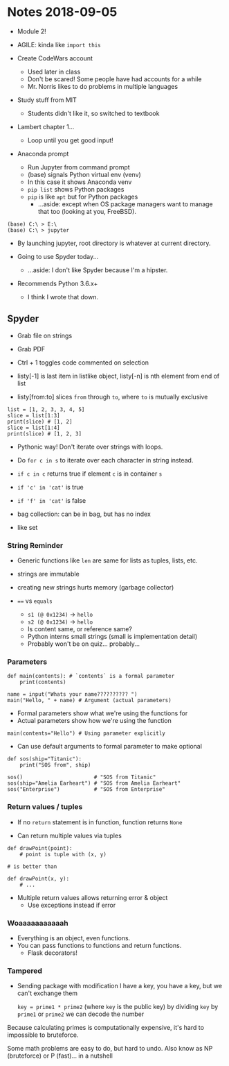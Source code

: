 # Notes 2018-09-05

* Module 2!
* AGILE: kinda like `import this`
* Create CodeWars account
	* Used later in class
	* Don't be scared! Some people have had accounts for a while
	* Mr. Norris likes to do problems in multiple languages
* Study stuff from MIT
	* Students didn't like it, so switched to textbook
* Lambert chapter 1...
	* Loop until you get good input!

* Anaconda prompt
	* Run Jupyter from command prompt
	* (base) signals Python virtual env (venv)
	* In this case it shows Anaconda venv
	* `pip list` shows Python packages
	* `pip` is like `apt` but for Python packages
		* ...aside: except when OS package managers want to manage that too
		            (looking at you, FreeBSD).

```
(base) C:\ > E:\
(base) C:\ > jupyter
```

* By launching jupyter, root directory is whatever
  at current directory.

* Going to use Spyder today...
  * ...aside: I don't like Spyder because I'm a hipster.


* Recommends Python 3.6.x+
	* I think I wrote that down.

## Spyder
* Grab file on strings
* Grab PDF

* Ctrl + 1 toggles code commented on selection

* listy[-1] is last item in listlike object, listy[-n] is nth element from end of list
* listy[from:to] slices `from` through `to`, where `to` is mutually exclusive

```
list = [1, 2, 3, 3, 4, 5]
slice = list[1:3]
print(slice) # [1, 2]
slice = list[1:4]
print(slice) # [1, 2, 3]
```

* Pythonic way! Don't iterate over strings with loops.
* Do `for c in s` to iterate over each character in string instead.

* `if c in c` returns true if element `c` is in container `s`
* `if 'c' in 'cat'` is true
* `if 'f' in 'cat'` is false

* bag collection: can be in bag, but has no index
* like set

### String Reminder
* Generic functions like `len` are same for lists
  as tuples, lists, etc.

* strings are immutable
* creating new strings hurts memory (garbage collector)

* `==` vs `equals`
	* `s1 (@ 0x1234)` -> `hello`
	* `s2 (@ 0x1234)` -> `hello`
	* Is content same, or reference same?
	* Python interns small strings (small is implementation detail)
	* Probably won't be on quiz... probably...

### Parameters
```
def main(contents): # `contents` is a formal parameter
	print(contents)
```

```
name = input("Whats your name?????????? ")
main("Hello, " + name) # Argument (actual parameters)
```

* Formal parameters show what we're using the functions for
* Actual parameters show how we're using the function

```
main(contents="Hello") # Using parameter explicitly
```

* Can use default arguments to formal parameter to make optional

```
def sos(ship="Titanic"):
	print("SOS from", ship)

sos()                       # "SOS from Titanic"
sos(ship="Amelia Earheart") # "SOS from Amelia Earheart"
sos("Enterprise")           # "SOS from Enterprise"
```

### Return values / tuples

* If no `return` statement is in function,
  function returns `None`

* Can return multiple values via tuples

```
def drawPoint(point):
	# point is tuple with (x, y)

# is better than

def drawPoint(x, y):
	# ...
```

* Multiple return values allows returning error & object
	* Use exceptions instead if error

### Woaaaaaaaaaaah

* Everything is an object, even functions.
* You can pass functions to functions and return functions.
	* Flask decorators!

### Tampered
* Sending package with modification
  I have a key, you have a key, but we can't exchange them

  `key = prime1 * prime2` (where `key` is the public key)
  by dividing `key` by `prime1` or `prime2` we can decode the number

Because calculating primes is computationally expensive,
it's hard to impossible to bruteforce.

Some math problems are easy to do, but hard to undo.
Also know as NP (bruteforce) or P (fast)... in a nutshell

